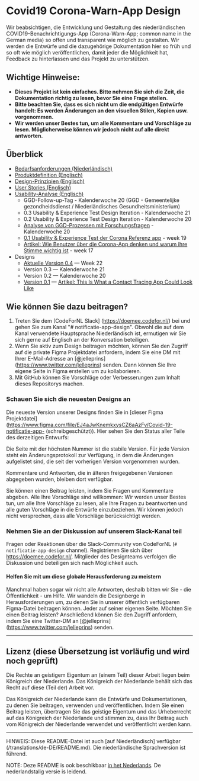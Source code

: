 
# Covid19 Corona-Warn-App Design

Wir beabsichtigen, die Entwicklung und Gestaltung des niederländischen COVID19-Benachrichtigungs-App (Corona-Warn-App; common name in the German media) so offen und transparent wie möglich zu gestalten. Wir werden die Entwürfe und die dazugehörige Dokumentation hier so früh und so oft wie möglich veröffentlichen, damit jeder die Möglichkeit hat, Feedback zu hinterlassen und das Projekt zu unterstützen.


## Wichtige Hinweise:
* **Dieses Projekt ist kein einfaches. Bitte nehmen Sie sich die Zeit, die Dokumentation richtig zu lesen, bevor Sie eine Frage stellen.**
* **Bitte beachten Sie, dass es sich nicht um die endgültigen Entwürfe handelt: Es werden Änderungen an den visuellen Stilen, Kopien usw. vorgenommen.**
* **Wir werden unser Bestes tun, um alle Kommentare und Vorschläge zu lesen. Möglicherweise können wir jedoch nicht auf alle direkt antworten.**

## Überblick
* [Bedarfsanforderungen (Niederländisch)](https://www.rijksoverheid.nl/onderwerpen/coronavirus-app/documenten/publicaties/2020/05/19/programma-van-eisen)
* [Produktdefinition (Englisch)](https://github.com/minvws/nl-covid19-notification-app-design/blob/master/translations/product-definition.md)
* [Design-Prinzipien (Englisch)](https://github.com/minvws/nl-covid19-notification-app-design/blob/master/translations/product-definition.en.md)
* [User Stories (Englisch)](https://github.com/minvws/nl-covid19-notification-app-design/blob/master/translations/job-stories.md)
* [Usability-Analyse (Englisch)](https://github.com/minvws/nl-covid19-notification-app-design/blob/master/translations/usability-research.md)
  * GGD-Follow-up-Tag - Kalenderwoche 20 (GGD - Gemeentelijke gezondheidsdienst / Niederländisches Gesundheitsministerium)
  * 0.3 Usability & Experience Test Design Iteration - Kalenderwoche 21
  * 0.2 Usability & Experience Test Design Iteration - Kalenderwoche 20
  * [Analyse von GGD-Prozessen mit Forschungsfragen](https://miro.com/app/board/o9J_ks176Fk=/) - Kalenderwoche 20
  * [0.1 Usability & Experience Test der Corona Referenz app](https://corona.sticktailapp.com/study-share/VJBHjC35hae9/usability-experience-test-van-corona-referentie-app-972/) - week 19
  * [Artikel: Wie Benutzer über die Corona-App denken und warum ihre Stimme wichtig ist](http://corona.sticktailapp.com/study-share/vvvH2cNcFQTC/verkennend-onderzoek-corona-apps-735/) - week 17
* Designs
  * [Aktuelle Version 0.4](https://www.figma.com/file/EJ4aJwKnemkxysCZ6aAzFv/Covid-19-notificatie-app-(Read-only)) — Week 22
  * Version 0.3 — Kalenderwoche 21
  * Version 0.2 — Kalenderwoche 20
  * [Version 0.1](https://www.figma.com/file/wmShfQYISsfW9rle8plc5n/Contact-tracing---Public?node-id=1%3A18851) — [Artikel: This Is What a Contact Tracing App Could Look Like](https://onezero.medium.com/openui-a6b9c3d741de)

## Wie können Sie dazu beitragen?

1. Treten Sie dem [CodeForNL Slack] (https://doemee.codefor.nl/) bei und gehen Sie zum Kanal "# notificatie-app-design". Obwohl die auf dem Kanal verwendete Hauptsprache Niederländisch ist, ermutigen wir Sie sich gerne auf Englisch an der Konversation beteiligen.
2. Wenn Sie aktiv zum Design beitragen möchten, können Sie den Zugriff auf die private Figma Projektdatei anfordern, indem Sie eine DM mit Ihrer E-Mail-Adresse an [@jelleprins] (https://www.twitter.com/jelleprins) senden. Dann können Sie Ihre eigene Seite in Figma erstellen um zu kollaborieren.
3. Mit GitHub können Sie Vorschläge oder Verbesserungen zum Inhalt dieses Repositorys machen.

### Schauen Sie sich die neuesten Designs an

Die neueste Version unserer Designs finden Sie in [dieser Figma Projektdatei] (https://www.figma.com/file/EJ4aJwKnemkxysCZ6aAzFv/Covid-19-notificatie-app- (schreibgeschützt)). Hier sehen Sie den Status aller Teile des derzeitigen Entwurfs: 

Die Seite mit der höchsten Nummer ist die stabile Version. Für jede Version steht ein Änderungsprotokoll zur Verfügung, in dem die Änderungen aufgelistet sind, die seit der vorherigen Version vorgenommen wurden.

Kommentare und Antworten, die in älteren freigegebenen Versionen abgegeben wurden, bleiben dort verfügbar.

Sie können einen Beitrag leisten, indem Sie Fragen und Kommentare abgeben. Alle Ihre Vorschläge sind willkommen: Wir werden unser Bestes tun, um alle Ihre Vorschläge zu lesen, alle Ihre Fragen zu beantworten und alle guten Vorschläge in die Entwürfe einzubeziehen. Wir können jedoch nicht versprechen, dass alle Vorschläge berücksichtigt werden.

### Nehmen Sie an der Diskussion auf unserem Slack-Kanal teil

Fragen oder Reaktionen über die Slack-Community von CodeForNL (`# notificatie-app-design` channel). Registrieren Sie sich über https://doemee.codefor.nl/. Mitglieder des Designteams verfolgen die Diskussion und beteiligen sich nach Möglichkeit auch.

#### Helfen Sie mit um diese globale Herausforderung zu meistern

Manchmal haben sogar wir nicht alle Antworten, deshalb bitten wir Sie - die Öffentlichkeit - um Hilfe. Wir wandeln die Designberge in Herausforderungen um, zu denen Sie in unserer öffentlich verfügbaren Figma-Datei beitragen können. Jeder auf seiner eigenen Seite. Möchten Sie einen Beitrag leisten? Anschließend können Sie den Zugriff anfordern, indem Sie eine Twitter-DM an [@jelleprins] (https://www.twitter.com/jelleprins) senden.

---

## Lizenz (diese Übersetzung ist vorläufig und wird noch geprüft)

Die Rechte an geistigem Eigentum an (einem Teil) dieser Arbeit liegen beim Königreich der Niederlande. Das Königreich der Niederlande behält sich das Recht auf diese (Teil der) Arbeit vor.

Das Königreich der Niederlande kann die Entwürfe und Dokumentationen, zu denen Sie beitragen, verwenden und veröffentlichen. Indem Sie einen Beitrag leisten, übertragen Sie das geistige Eigentum und das Urheberrecht auf das Königreich der Niederlande und stimmen zu, dass Ihr Beitrag auch vom Königreich der Niederlande verwendet und veröffentlicht werden kann.

---

HINWEIS: Diese README-Datei ist auch [auf Niederländisch] verfügbar (/translations/de-DE/README.md). Die niederländische Sprachversion ist führend.

NOTE: Deze README is ook beschikbaar [in het Nederlands](/translations/de-DE/README.md). De nederlandstalig versie is leidend.

